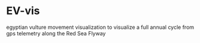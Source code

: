 # EV-vis
egyptian vulture movement visualization
to visualize a full annual cycle from gps telemetry
along the Red Sea Flyway
